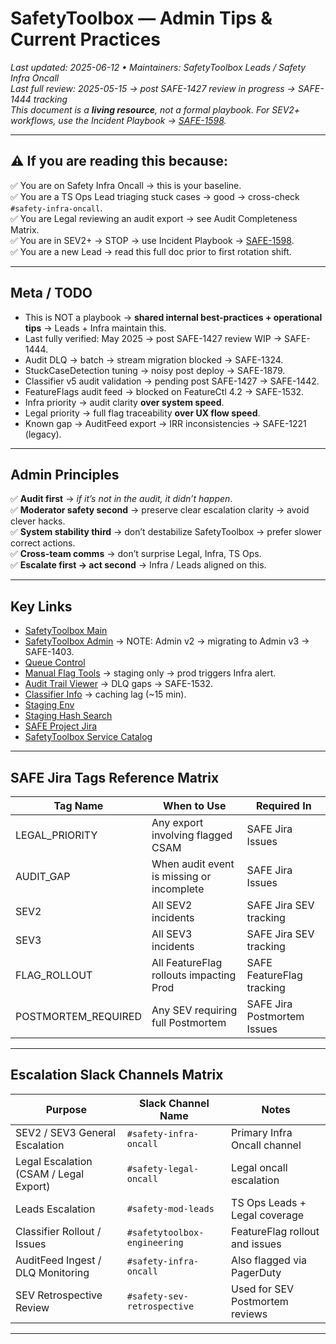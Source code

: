 # SafetyToolbox — Admin Tips & Current Practices

*Last updated: 2025-06-12 • Maintainers: SafetyToolbox Leads / Safety Infra Oncall*\
*Last full review: 2025-05-15 → post SAFE-1427 review in progress → SAFE-1444 tracking*\
*This document is a ****living resource****, not a formal playbook. For SEV2+ workflows, use the Incident Playbook → *[*SAFE-1598*](https://jira.rbx.com/browse/SAFE-1598)*.*

---

## ⚠️ If you are reading this because:

✅ You are on Safety Infra Oncall → this is your baseline.\
✅ You are a TS Ops Lead triaging stuck cases → good → cross-check `#safety-infra-oncall`.\
✅ You are Legal reviewing an audit export → see Audit Completeness Matrix.\
✅ You are in SEV2+ → STOP → use Incident Playbook → [SAFE-1598](https://jira.rbx.com/browse/SAFE-1598).\
✅ You are a new Lead → read this full doc prior to first rotation shift.

---

## Meta / TODO

- This is NOT a playbook → **shared internal best-practices + operational tips** → Leads + Infra maintain this.
- Last fully verified: May 2025 → post SAFE-1427 review WIP → SAFE-1444.
- Audit DLQ → batch → stream migration blocked → SAFE-1324.
- StuckCaseDetection tuning → noisy post deploy → SAFE-1879.
- Classifier v5 audit validation → pending post SAFE-1427 → SAFE-1442.
- FeatureFlags audit feed → blocked on FeatureCtl 4.2 → SAFE-1532.
- Infra priority → audit clarity **over system speed**.
- Legal priority → full flag traceability **over UX flow speed**.
- Known gap → AuditFeed export → IRR inconsistencies → SAFE-1221 (legacy).

---

## Admin Principles

✅ **Audit first** → *if it’s not in the audit, it didn’t happen*.\
✅ **Moderator safety second** → preserve clear escalation clarity → avoid clever hacks.\
✅ **System stability third** → don’t destabilize SafetyToolbox → prefer slower correct actions.\
✅ **Cross-team comms** → don’t surprise Legal, Infra, TS Ops.\
✅ **Escalate first → act second** → Infra / Leads aligned on this.

---

## Key Links

- [SafetyToolbox Main](https://tools.simulprod.com/)
- [SafetyToolbox Admin](https://tools.simulprod.com/admin) → NOTE: Admin v2 → migrating to Admin v3 → SAFE-1403.
- [Queue Control](https://tools.simulprod.com/admin/queue_control)
- [Manual Flag Tools](https://tools.simulprod.com/admin/manual_flag_tools) → staging only → prod triggers Infra alert.
- [Audit Trail Viewer](https://tools.simulprod.com/admin/audit_viewer) → DLQ gaps → SAFE-1532.
- [Classifier Info](https://tools.simulprod.com/admin/classifier_info) → caching lag (~15 min).
- [Staging Env](https://tools.simulprod.com/staging)
- [Staging Hash Search](https://tools.simulprod.com/staging/hash_search)
- [SAFE Project Jira](https://jira.rbx.com/projects/SAFE/summary)
- [SafetyToolbox Service Catalog](https://services.rbx.com/catalog/safetytoolbox)

---

## SAFE Jira Tags Reference Matrix

| Tag Name              | When to Use                          | Required In |
|-----------------------|--------------------------------------|-------------|
| LEGAL_PRIORITY        | Any export involving flagged CSAM    | SAFE Jira Issues |
| AUDIT_GAP             | When audit event is missing or incomplete | SAFE Jira Issues |
| SEV2                  | All SEV2 incidents                   | SAFE Jira SEV tracking |
| SEV3                  | All SEV3 incidents                   | SAFE Jira SEV tracking |
| FLAG_ROLLOUT          | All FeatureFlag rollouts impacting Prod | SAFE FeatureFlag tracking |
| POSTMORTEM_REQUIRED   | Any SEV requiring full Postmortem     | SAFE Jira Postmortem Issues |

---

## Escalation Slack Channels Matrix

| Purpose                                | Slack Channel Name             | Notes |
|----------------------------------------|-------------------------------|-------|
| SEV2 / SEV3 General Escalation         | `#safety-infra-oncall`        | Primary Infra Oncall channel |
| Legal Escalation (CSAM / Legal Export) | `#safety-legal-oncall`        | Legal oncall escalation |
| Leads Escalation                       | `#safety-mod-leads`           | TS Ops Leads + Legal coverage |
| Classifier Rollout / Issues            | `#safetytoolbox-engineering`  | FeatureFlag rollout and issues |
| AuditFeed Ingest / DLQ Monitoring      | `#safety-infra-oncall`        | Also flagged via PagerDuty |
| SEV Retrospective Review               | `#safety-sev-retrospective`   | Used for SEV Postmortem reviews |

---

